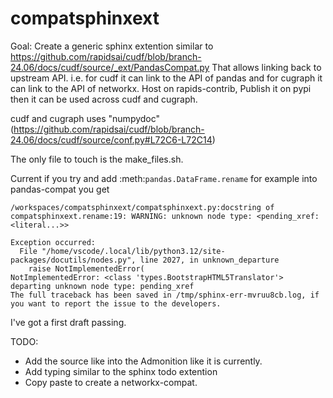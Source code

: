# compatsphinxext

Goal: Create a generic sphinx extention similar to https://github.com/rapidsai/cudf/blob/branch-24.06/docs/cudf/source/_ext/PandasCompat.py
That allows linking back to upstream API.
i.e. for cudf it can link to the API of pandas and for cugraph it can link to the API of networkx.
Host on rapids-contrib, Publish it on pypi then it can be used across cudf and cugraph.

cudf and cugraph uses "numpydoc" (https://github.com/rapidsai/cudf/blob/branch-24.06/docs/cudf/source/conf.py#L72C6-L72C14)

The only file to touch is the make_files.sh.

Current if you try and add :meth:`pandas.DataFrame.rename` for example into pandas-compat you get

```
/workspaces/compatsphinxext/compatsphinxext.py:docstring of compatsphinxext.rename:19: WARNING: unknown node type: <pending_xref: <literal...>>

Exception occurred:
  File "/home/vscode/.local/lib/python3.12/site-packages/docutils/nodes.py", line 2027, in unknown_departure
    raise NotImplementedError(
NotImplementedError: <class 'types.BootstrapHTML5Translator'> departing unknown node type: pending_xref
The full traceback has been saved in /tmp/sphinx-err-mvruu8cb.log, if you want to report the issue to the developers.
```

I've got a first draft passing.

TODO:
 - Add the source like into the Admonition like it is currently.
 - Add typing similar to the sphinx todo extention
 - Copy paste to create a networkx-compat.
